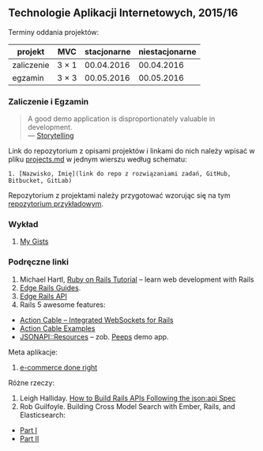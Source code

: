 ## Technologie Aplikacji Internetowych, 2015/16

Terminy oddania projektów:

| projekt    | MVC     | stacjonarne | niestacjonarne |
|------------|---------|-------------|----------------|
| zaliczenie | 3 × 1   | 00.04.2016  | 00.04.2016     |
| egzamin    | 3 × 3   | 00.05.2016  | 00.05.2016     |


### Zaliczenie i Egzamin

> A good demo application is disproportionately valuable in development.<br>
> — [Storytelling](http://en.wikipedia.org/wiki/Storytelling)

Link do repozytorium z opisami projektów i linkami do nich należy wpisać
w pliku [projects.md](projects.md) w jednym wierszu według schematu:

    1. [Nazwisko, Imię](link do repo z rozwiązaniami zadań, GitHub, Bitbucket, GitLab)

Repozytorium z projektami należy przygotować wzorując się na
tym [repozytorium przykładowym](https://github.com/egzamin/projekty-asi).


### Wykład

1. [My Gists](https://github.com/rails4/my_gists5.beta2)


### Podręczne linki

1. Michael Hartl,
   [Ruby on Rails Tutorial](https://www.railstutorial.org/book) –
   learn web development with Rails
1. [Edge Rails Guides](http://edgeguides.rubyonrails.org/).
1. [Edge Rails API](http://edgeapi.rubyonrails.org/)
1. Rails 5 awesome features:
  - [Action Cable – Integrated WebSockets for Rails](https://github.com/rails/rails/tree/master/actioncable)
  - [Action Cable Examples](https://github.com/rails/actioncable-examples)
  - [JSONAPI::Resources](https://github.com/cerebris/jsonapi-resources) –
    zob. [Peeps](https://github.com/cerebris/peeps) demo app.

Meta aplikacje:

1. [e-commerce done right](http://www.ror-e.com)

Różne rzeczy:

1. Leigh Halliday.
   [How to Build Rails APIs Following the json:api Spec](http://blog.codeship.com/the-json-api-spec/)
1. Rob Guilfoyle.
   Building Cross Model Search with Ember, Rails, and Elasticsearch:
  - [Part I](http://blog.codeship.com/cross-model-search-with-ember-rails-and-elasticsearch/)
  - [Part II](http://blog.codeship.com/building-cross-model-search-with-ember-rails-and-elasticsearch-part-2/)
